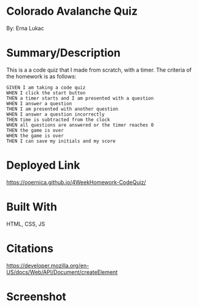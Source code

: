 # Colorado Avalanche Quiz
By: Erna Lukac

# Summary/Description
This is a a code quiz that I made from scratch, with a timer. The criteria of the homework is as follows:

    GIVEN I am taking a code quiz
    WHEN I click the start button
    THEN a timer starts and I am presented with a question
    WHEN I answer a question
    THEN I am presented with another question
    WHEN I answer a question incorrectly
    THEN time is subtracted from the clock
    WHEN all questions are answered or the timer reaches 0
    THEN the game is over
    WHEN the game is over
    THEN I can save my initials and my score


# Deployed Link
https://ooernica.github.io/4WeekHomework-CodeQuiz/

# Built With
HTML, CSS, JS

# Citations
https://developer.mozilla.org/en-US/docs/Web/API/Document/createElement

# Screenshot
